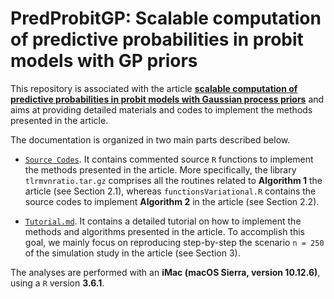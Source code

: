 # PredProbitGP: Scalable computation of predictive probabilities in probit models with GP priors

This repository is associated with the article [**scalable computation of predictive probabilities in probit models with Gaussian process priors**](https://arxiv.org/abs/2009.01471) and aims at providing detailed materials and codes to implement the methods presented in the article.

The documentation is organized in two main parts described below.  

- [`Source Codes`](https://github.com/danieledurante/PredProbitGP/tree/main/Source%20Codes).  It contains commented source `R` functions to implement the methods presented in the article. More specifically, the library `tlrmvnratio.tar.gz` comprises all the routines related to **Algorithm 1** the article (see Section 2.1), whereas `functionsVariational.R` contains the source codes to implement **Algorithm 2** in the article (see Section 2.2).

- [`Tutorial.md`](https://github.com/danieledurante/PredProbitGP/blob/main/Tutorial.md). It contains a detailed tutorial on how to implement the methods and algorithms presented in the article. To accomplish this goal, we mainly focus on reproducing step-by-step the scenario `n = 250` of the simulation study in the article (see Section 3).

The analyses are performed with an **iMac (macOS Sierra, version 10.12.6)**, using a `R` version **3.6.1**. 
